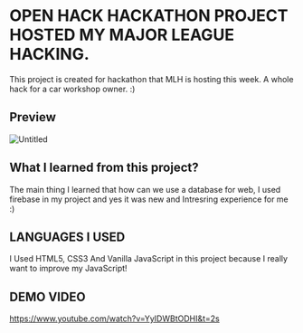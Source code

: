 # OPEN HACK HACKATHON PROJECT HOSTED MY MAJOR LEAGUE HACKING.
This project is created for hackathon that MLH is hosting this week. A whole hack for a car workshop owner. :)

## Preview
![Untitled](https://user-images.githubusercontent.com/62940100/229315361-e4ad2527-2b74-4bc2-afe6-ea1f0507adbf.png)

## What I learned from this project?

The main thing I learned that how can we use a database for web, I used firebase in my project and yes it was new and Intresring experience for me :)

## LANGUAGES I USED

I Used HTML5, CSS3 And Vanilla JavaScript in this project because I really want to improve my JavaScript!

## DEMO VIDEO
https://www.youtube.com/watch?v=YyIDWBtODHI&t=2s

